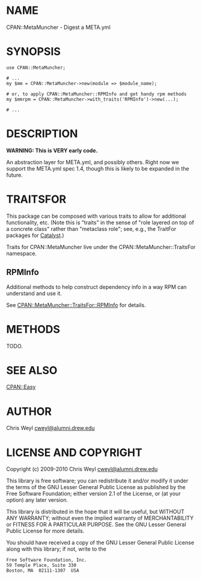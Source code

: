 # NAME

CPAN::MetaMuncher - Digest a META.yml

# SYNOPSIS

    use CPAN::MetaMuncher;

    # ...
    my $mm = CPAN::MetaMuncher->new(module => $module_name);

    # or, to apply CPAN::MetaMuncher::RPMInfo and get handy rpm methods
    my $mmrpm = CPAN::MetaMuncher->with_traits('RPMInfo')->new(...);

    # ...

# DESCRIPTION

__WARNING: This is VERY early code.__

An abstraction layer for META.yml, and possibly others.  Right now we support
the META.yml spec 1.4, though this is likely to be expanded in the future.

# TRAITSFOR

This package can be composed with various traits to allow for additional
functionality, etc.  (Note this is "traits" in the sense of "role layered on
top of a concrete class" rather than "metaclass role"; see, e.g., the TraitFor
packages for [Catalyst](http://search.cpan.org/perldoc?Catalyst).)

Traits for CPAN::MetaMuncher live under the CPAN::MetaMuncher::TraitsFor
namespace.

## RPMInfo

Additional methods to help construct dependency info in a way RPM can
understand and use it.

See [CPAN::MetaMuncher::TraitsFor::RPMInfo](http://search.cpan.org/perldoc?CPAN::MetaMuncher::TraitsFor::RPMInfo) for details.

# METHODS

TODO.

# SEE ALSO

[CPAN::Easy](http://search.cpan.org/perldoc?CPAN::Easy)

# AUTHOR

Chris Weyl  <cweyl@alumni.drew.edu>



# LICENSE AND COPYRIGHT

Copyright (c) 2009-2010 Chris Weyl <cweyl@alumni.drew.edu>

This library is free software; you can redistribute it and/or
modify it under the terms of the GNU Lesser General Public
License as published by the Free Software Foundation; either
version 2.1 of the License, or (at your option) any later version.

This library is distributed in the hope that it will be useful,
but WITHOUT ANY WARRANTY; without even the implied warranty of
MERCHANTABILITY or FITNESS FOR A PARTICULAR PURPOSE.  See the GNU
Lesser General Public License for more details.

You should have received a copy of the GNU Lesser General Public
License along with this library; if not, write to the

    Free Software Foundation, Inc.
    59 Temple Place, Suite 330
    Boston, MA  02111-1307  USA